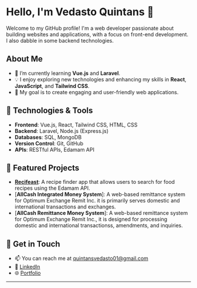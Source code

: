 # Hello, I'm Vedasto Quintans 👋

Welcome to my GitHub profile! I'm a web developer passionate about building websites and applications, with a focus on front-end development. I also dabble in some backend technologies.

## About Me

- 🌱 I’m currently learning **Vue.js** and **Laravel**.
- 💡 I enjoy exploring new technologies and enhancing my skills in **React**, **JavaScript**, and **Tailwind CSS**.
- 🎯 My goal is to create engaging and user-friendly web applications.

## 🔧 Technologies & Tools

- **Frontend**: Vue.js, React, Tailwind CSS, HTML, CSS
- **Backend**: Laravel, Node.js (Express.js)
- **Databases**: SQL, MongoDB
- **Version Control**: Git, GitHub
- **APIs**: RESTful APIs, Edamam API

## 🌟 Featured Projects

- [**Recifeast**](https://recipe-finder-app-navy.vercel.app/): A recipe finder app that allows users to search for food recipes using the Edamam API.
- [**AllCash Integrated Money System**]: A web-based remittance system for Optimum Exchange Remit Inc. it is primarily serves domestic and international transactions and exchanges.
- [**AllCash Remittance Money System**]: A web-based remittance system for Optimum Exchange Remit Inc., it is designed for processing domestic and international transactionss, amendments, and inquiries.

## 🤝 Get in Touch

- 📫 You can reach me at [quintansvedasto01@gmail.com](mailto:quintansvedasto01@gmail.com)
- 🔗 [LinkedIn](https://www.linkedin.com/in/vedasto-quintans-8a1111198)
- 🌐 [Portfolio](https://your-portfolio-link.com)

---
